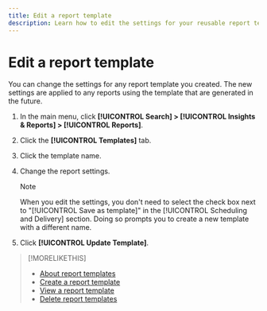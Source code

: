 ```yaml
---
title: Edit a report template
description: Learn how to edit the settings for your reusable report templates.
---
```

# Edit a report template

You can change the settings for any report template you created. The new settings are applied to any reports using the template that are generated in the future.

1. In the main menu, click **[!UICONTROL Search] > [!UICONTROL Insights & Reports] > [!UICONTROL Reports]**.

1. Click the **[!UICONTROL Templates]** tab.

1. Click the template name.

1. Change the report settings.

   >[!NOTE]
   >
   > When you edit the settings, you don't need to select the check box next to "[!UICONTROL Save as template]" in the [!UICONTROL Scheduling and Delivery] section. Doing so prompts you to create a new template with a different name.

1. Click **[!UICONTROL Update Template]**.

>[!MORELIKETHIS]
>
>* [About report templates](template-about.md)
>* [Create a report template](template-create.md)
>* [View a report template](template-view.md)
>* [Delete report templates](template-delete.md)
